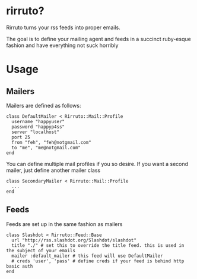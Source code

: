 rirruto?
========

Rirruto turns your rss feeds into proper emails.

The goal is to define your mailing agent and feeds in a succinct ruby-esque fashion and have everything not suck horribly

Usage
=====

Mailers
-------

Mailers are defined as follows:

    class DefaultMailer < Rirruto::Mail::Profile
      username "happyuser"
      password "happyp4ss"
      server "localhost"
      port 25
      from "feh", "feh@notgmail.com"
      to "me", "me@notgmail.com"
    end

You can define multiple mail profiles if you so desire.
If you want a second mailer, just define another mailer class

    class SecondaryMailer < Rirruto::Mail::Profile
      ...
    end

Feeds
-----

Feeds are set up in the same fashion as mailers

    class Slashdot < Rirruto::Feed::Base
      url "http://rss.slashdot.org/Slashdot/slashdot"
      title "./" # set this to override the title feed. this is used in the subject of your emails
      mailer :default_mailer # this feed will use DefaultMailer 
      # creds 'user', 'pass' # define creds if your feed is behind http basic auth
    end

